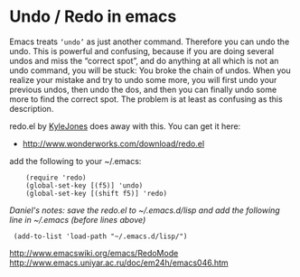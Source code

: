 # Undo / Redo in emacs

Emacs treats `‘undo’` as just another command. Therefore you can undo the undo. This is powerful and confusing, because if you are doing several undos and miss the “correct spot”, and do anything at all which is not an undo command, you will be stuck: You broke the chain of undos. When you realize your mistake and try to undo some more, you will first undo your previous undos, then undo the dos, and then you can finally undo some more to find the correct spot. The problem is at least as confusing as this description.

redo.el by [KyleJones](http://www.emacswiki.org/emacs/KyleJones) does away with this. You can get it here:

  * <http://www.wonderworks.com/download/redo.el>

add the following to your ~/.emacs:
```
    (require 'redo)
    (global-set-key [(f5)] 'undo)
    (global-set-key [(shift f5)] 'redo)
```

_Daniel's notes: save the redo.el to  ~/.emacs.d/lisp and add the following line in ~/.emacs (before lines above)_
```
 (add-to-list 'load-path "~/.emacs.d/lisp/")
```
<http://www.emacswiki.org/emacs/RedoMode>
<http://www.emacs.uniyar.ac.ru/doc/em24h/emacs046.htm>
